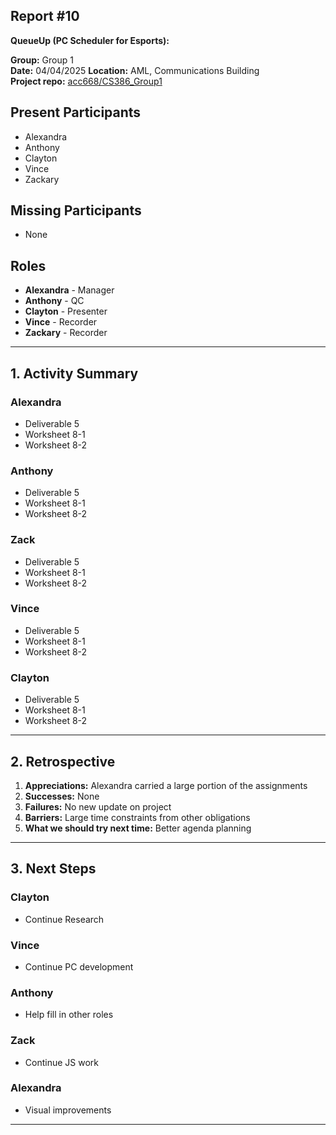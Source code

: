 ## Report #10

**QueueUp (PC Scheduler for Esports):**

**Group:** Group 1  
**Date:** 04/04/2025
**Location:** AML, Communications Building  
**Project repo:** [acc668/CS386_Group1](https://github.com/acc668/CS386_Group1)  

## Present Participants
- Alexandra
- Anthony
- Clayton
- Vince
- Zackary

## Missing Participants
- None

## Roles
- **Alexandra** - Manager
- **Anthony** - QC
- **Clayton** - Presenter
- **Vince** - Recorder
- **Zackary** - Recorder

---

## 1. Activity Summary

### Alexandra
- Deliverable 5
- Worksheet 8-1
- Worksheet 8-2

### Anthony
- Deliverable 5
- Worksheet 8-1
- Worksheet 8-2

### Zack
- Deliverable 5
- Worksheet 8-1
- Worksheet 8-2

### Vince
- Deliverable 5
- Worksheet 8-1
- Worksheet 8-2

### Clayton
- Deliverable 5
- Worksheet 8-1
- Worksheet 8-2

---

## 2. Retrospective

1. **Appreciations:** Alexandra carried a large portion of the assignments 
2. **Successes:** None
3. **Failures:** No new update on project
4. **Barriers:** Large time constraints from other obligations
5. **What we should try next time:** Better agenda planning

---

## 3. Next Steps

### Clayton
- Continue Research

### Vince
- Continue PC development

### Anthony
- Help fill in other roles

### Zack
- Continue JS work

### Alexandra
- Visual improvements

---
